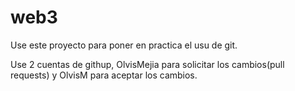# web3
Use este proyecto para poner en practica el usu de git.

Use 2 cuentas de githup, OlvisMejia para solicitar los cambios(pull requests) y OlvisM para aceptar los cambios.


